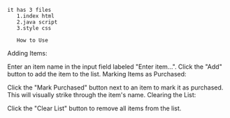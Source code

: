 <!-- WEEK TWO CODE CHALLENGE -->
    it has 3 files
       1.index html
       2.java script
       3.style css

       How to Use
Adding Items:

Enter an item name in the input field labeled "Enter item...".
Click the "Add" button to add the item to the list.
Marking Items as Purchased:

Click the "Mark Purchased" button next to an item to mark it as purchased. This will visually strike through the item's name.
Clearing the List:

Click the "Clear List" button to remove all items from the list.
